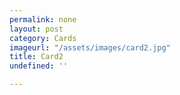 ```yaml
---
permalink: none
layout: post
category: Cards
imageurl: "/assets/images/card2.jpg"
title: Card2
undefined: ''

---
```

